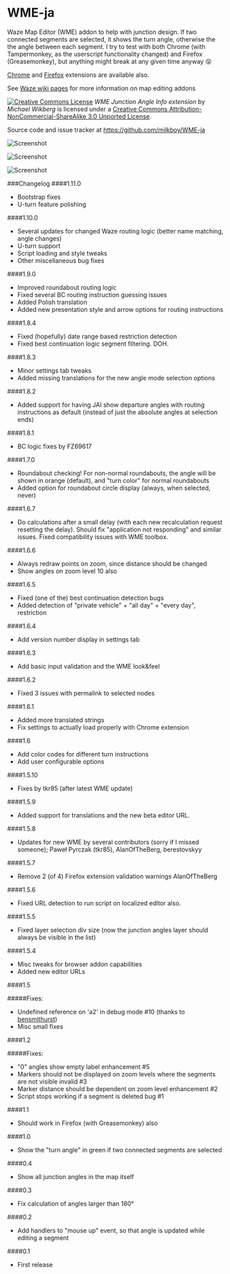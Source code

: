 WME-ja
======

Waze Map Editor (WME) addon to help with junction design.
If two connected segments are selected, it shows the turn angle, otherwise the the angle between each segment.
I try to test with both Chrome (with Tampermonkey, as the userscript functionality changed) and Firefox (Greasemonkey), 
but anything might break at any given time anyway :stuck_out_tongue_closed_eyes:

[Chrome](https://chrome.google.com/webstore/detail/wme-junctionangle/cfcpfikgmfoghjfpfepmklballeagadf) and 
[Firefox](https://addons.mozilla.org/en-US/firefox/addon/wme-ja/) extensions are available also. 

See [Waze wiki pages](https://wiki.waze.com/wiki/Community_Plugins,_Extensions_and_Tools#WME_Junction_Angle_info) for more information on map editing addons

[![Creative Commons License](http://i.creativecommons.org/l/by-nc-sa/3.0/88x31.png)](http://creativecommons.org/licenses/by-nc-sa/3.0/deed.en_US)
*WME Junction Angle Info extension* by *Michael Wikberg*
is licensed under a [Creative Commons Attribution-NonCommercial-ShareAlike 3.0 Unported License](http://creativecommons.org/licenses/by-nc-sa/3.0/deed.en_US).

Source code and issue tracker at https://github.com/milkboy/WME-ja


![Screenshot](https://github.com/milkboy/WME-ja/raw/master/screenshot2.png)

![Screenshot](https://github.com/milkboy/WME-ja/raw/master/screenshot1.png)

![Screenshot](https://github.com/milkboy/WME-ja/raw/master/screenshot3.png)

###Changelog
####1.11.0
- Bootstrap fixes
- U-turn feature polishing

####1.10.0
- Several updates for changed Waze routing logic (better name matching, angle changes)
- U-turn support
- Script loading and style tweaks
- Other miscellaneous bug fixes

####1.9.0
- Improved roundabout routing logic
- Fixed several BC routing instruction guessing issues
- Added Polish translation
- Added new presentation style and arrow options for routing instructions

####1.8.4
- Fixed (hopefully) date range based restriction detection
- Fixed best continuation logic segment filtering. DOH.

####1.8.3
- Minor settings tab tweaks
- Added missing translations for the new angle mode selection options

####1.8.2
- Added support for having JAI show departure angles with routing instructions as default (instead of just the absolute angles at selection ends)

####1.8.1
- BC logic fixes by FZ69617

####1.7.0
- Roundabout checking! For non-normal roundabouts, the angle will be shown in orange (default), and "turn color" for normal roundabouts
- Added option for roundabout circle display (always, when selected, never)

####1.6.7
- Do calculations after a small delay (with each new recalculation request resetting the delay). Should fix "application not responding" and similar issues. Fixed compatibility issues with WME toolbox.

####1.6.6
- Always redraw points on zoom, since distance should be changed
- Show angles on zoom level 10 also

####1.6.5
- Fixed (one of the) best continuation detection bugs
- Added detection of "private vehicle" + "all day" + "every day", restriction

####1.6.4
- Add version number display in settings tab

####1.6.3
- Add basic input validation and the WME look&feel

####1.6.2
- Fixed 3 issues with permalink to selected nodes

####1.6.1
- Added more translated strings
- Fix settings to actually load properly with Chrome extension

####1.6
- Add color codes for different turn instructions
- Add user configurable options

####1.5.10
- Fixes by tkr85 (after latest WME update)

####1.5.9
- Added support for translations and the new beta editor URL.

####1.5.8
- Updates for new WME by several contributors (sorry if I missed someone); Paweł Pyrczak (tkr85), AlanOfTheBerg, berestovskyy

####1.5.7
- Remove 2 (of 4) Firefox extension validation warnings
AlanOfTheBerg

####1.5.6
- Fixed URL detection to run script on localized editor also.

####1.5.5
- Fixed layer selection div size (now the junction angles layer should always be visible in the list)

####1.5.4
- Misc tweaks for browser addon capabilities
- Added new editor URLs

####1.5

#####Fixes:
- Undefined reference on 'a2' in debug mode #10 (thanks to [bensmithurst](https://github.com/bensmithurst))
- Misc small fixes

####1.2

#####Fixes: 
- "0" angles show empty label enhancement #5
- Markers should not be displayed on zoom levels where the segments are not visible invalid  #3
- Marker distance should be dependent on zoom level enhancement #2
- Script stops working if a segment is deleted bug #1

####1.1

- Should work in Firefox (with Greasemonkey) also

####1.0

- Show the "turn angle" in green if two connected segments are selected

####0.4

- Show all junction angles in the map itself

####0.3

- Fix calculation of angles larger than 180°

####0.2

- Add handlers to "mouse up" event, so that angle is updated while editing a segment

####0.1

- First release
